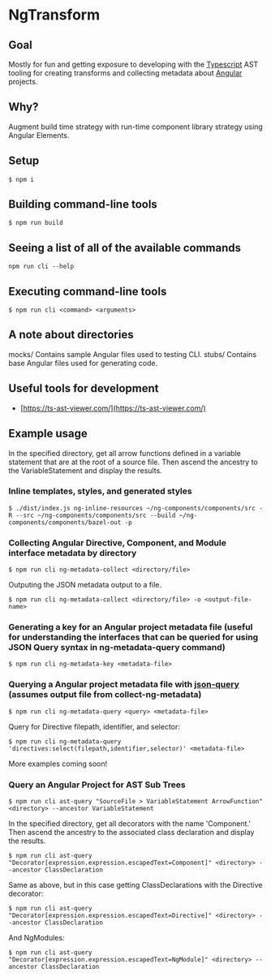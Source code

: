 # NgTransform

## Goal

Mostly for fun and getting exposure to developing with the [Typescript](https://www.typescriptlang.org/) AST tooling for creating transforms and collecting metadata about [Angular](https://angular.io) projects.

## Why?

Augment build time strategy with run-time component library strategy using Angular Elements.

## Setup

```
$ npm i
```

## Building command-line tools

```
$ npm run build
```

## Seeing a list of all of the available commands

```
npm run cli --help
```

## Executing command-line tools

```
$ npm run cli <command> <arguments>
```

## A note about directories

mocks/ Contains sample Angular files used to testing CLI.
stubs/ Contains base Angular files used for generating code.

## Useful tools for development

- [https://ts-ast-viewer.com/](https://ts-ast-viewer.com/)

## Example usage

In the specified directory, get all arrow functions defined in a variable statement that are at the root of a source file. Then ascend the ancestry to the VariableStatement and display the results.

### Inline templates, styles, and generated styles

```
$ ./dist/index.js ng-inline-resources ~/ng-components/components/src -R --src ~/ng-components/components/src --build ~/ng-components/components/bazel-out -p
```

### Collecting Angular Directive, Component, and Module interface metadata by directory

```
$ npm run cli ng-metadata-collect <directory/file>
```

Outputing the JSON metadata output to a file.

```
$ npm run cli ng-metadata-collect <directory/file> -o <output-file-name>
```

### Generating a key for an Angular project metadata file (useful for understanding the interfaces that can be queried for using JSON Query syntax in ng-metadata-query command)

```
$ npm run cli ng-metadata-key <metadata-file>
```

### Querying a Angular project metadata file with [json-query](https://github.com/mmckegg/json-query) (assumes output file from collect-ng-metadata)

```
$ npm run cli ng-metadata-query <query> <metadata-file>
```

Query for Directive filepath, identifier, and selector:

```
$ npm run cli ng-metadata-query 'directives:select(filepath,identifier,selector)' <metadata-file>
```

More examples coming soon!

### Query an Angular Project for AST Sub Trees

```
$ npm run cli ast-query "SourceFile > VariableStatement ArrowFunction" <directory> --ancestor VariableStatement
```

In the specified directory, get all decorators with the name 'Component.' Then ascend the ancestry to the associated class declaration and display the results.

```
$ npm run cli ast-query "Decorator[expression.expression.escapedText=Component]" <directory> --ancestor ClassDeclaration
```

Same as above, but in this case getting ClassDeclarations with the Directive decorator:

```
$ npm run cli ast-query "Decorator[expression.expression.escapedText=Directive]" <directory> --ancestor ClassDeclaration
```

And NgModules:

```
$ npm run cli ast-query "Decorator[expression.expression.escapedText=NgModule]" <directory> --ancestor ClassDeclaration
```
